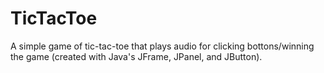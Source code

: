 # TicTacToe

A simple game of tic-tac-toe that plays audio for clicking bottons/winning the game (created with Java's JFrame, JPanel, and JButton).
